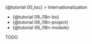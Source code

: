 {@tutorial 00_toc} > Internationalization

* {@tutorial 09_i18n-bo}
* {@tutorial 09_i18n-project}
* {@tutorial 09_i18n-module}

TODO

